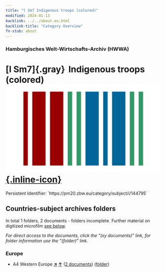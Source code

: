 ```yaml
---
title: "l Sm7 Indigenous troops (colored)"
modified: 2024-01-13
backlink: ../../about.en.html
backlink-title: "Category Overview"
fn-stub: about
---
```


### Hamburgisches Welt-Wirtschafts-Archiv (HWWA)

# [l Sm7]{.gray}&#8201; Indigenous troops (colored) &#160; [![Wikidata](/images/Wikidata-logo.svg "Wikidata"){.inline-icon}](http://www.wikidata.org/entity/Q104700212)

<div class="hint">Persistent Identifier: `https://pm20.zbw.eu/category/subject/i/144795`</div>







## Countries-subject archives folders







In total 1 folders, 2 documents - folders incomplete. Further material on digitized microfilm [see below](#filmsections).

_For direct access to the documents, click the "(xy documents)" link, for folder information use the "(folder)" link._



### Europe

- A4 Western Europe [**&nearr;**](../../../geo/i/140897/about.en.html "Western Europe (all folders)") [**&uarr;**](../../../geo/about.en.html#A4 "Country category system") (<a href="https://pm20.zbw.eu/iiifview/folder/sh/140897,144795" title="about: Western Europe : Indigenous troops (colored)" target="_blank">2 documents</a>) ([folder](../../../../folder/sh/1408xx/140897/1447xx/144795/about.en.html))



<a id="filmsections" />













